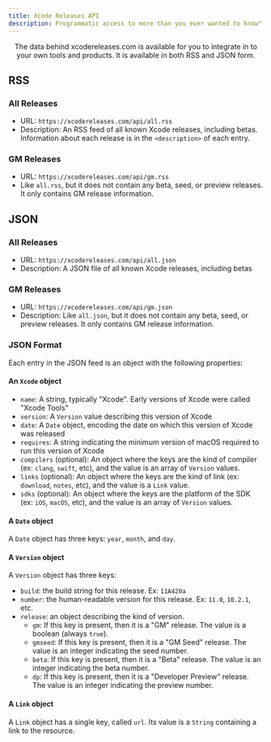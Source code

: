 ```yaml
---
title: Xcode Releases API
description: Programmatic access to more than you ever wanted to know™
---
```


<div style="text-align: center;">
The data behind xcodereleases.com is available for you to integrate in to your own tools and products. It is available in both RSS and JSON form.
</div>

## RSS

### All Releases

- URL: `https://xcodereleases.com/api/all.rss`
- Description: An RSS feed of all known Xcode releases, including betas. Information about each release is in the `<description>` of each entry.

### GM Releases

- URL: `https://xcodereleases.com/api/gm.rss`
- Like `all.rss`, but it does not contain any beta, seed, or preview releases. It only contains GM release information.

## JSON

### All Releases

- URL: `https://xcodereleases.com/api/all.json`
- Description: A JSON file of all known Xcode releases, including betas

### GM Releases

- URL: `https://xcodereleases.com/api/gm.json`
- Description: Like `all.json`, but it does not contain any beta, seed, or preview releases. It only contains GM release information.

### JSON Format

Each entry in the JSON feed is an object with the following properties:

#### An `Xcode` object

- `name`: A string, typically "Xcode". Early versions of Xcode were called "Xcode Tools"
- `version`: A `Version` value describing this version of Xcode
- `date`: A `Date` object, encoding the date on which this version of Xcode was released
- `requires`: A string indicating the minimum version of macOS required to run this version of Xcode
- `compilers` (optional): An object where the keys are the kind of compiler (ex: `clang`, `swift`, etc), and the value is an array of `Version` values.
- `links` (optional): An object where the keys are the kind of link (ex: `download`, `notes`, etc), and the value is a `Link` value.
- `sdks` (optional): An object where the keys are the platform of the SDK (ex: `iOS`, `macOS`, etc), and the value is an array of `Version` values.

#### A `Date` object

A `Date` object has three keys: `year`, `month`, and `day`. 

#### A `Version` object

A `Version` object has three keys:

- `build`: the build string for this release. Ex: `11A420a`
- `number`: the human-readable version for this release. Ex: `11.0`, `10.2.1`, etc.
- `release`: an object describing the kind of version.
	- `gm`: If this key is present, then it is a "GM" release. The value is a boolean (always `true`).
    - `gmseed`: If this key is present, then it is a "GM Seed" release. The value is an integer indicating the seed number.
    - `beta`: If this key is present, then it is a "Beta" release. The value is an integer indicating the beta number.
    - `dp`: If this key is present, then it is a "Developer Preview" release. The value is an integer indicating the preview number.

#### A `Link` object

A `Link` object has a single key, called `url`. Its value is a `String` containing a link to the resource.